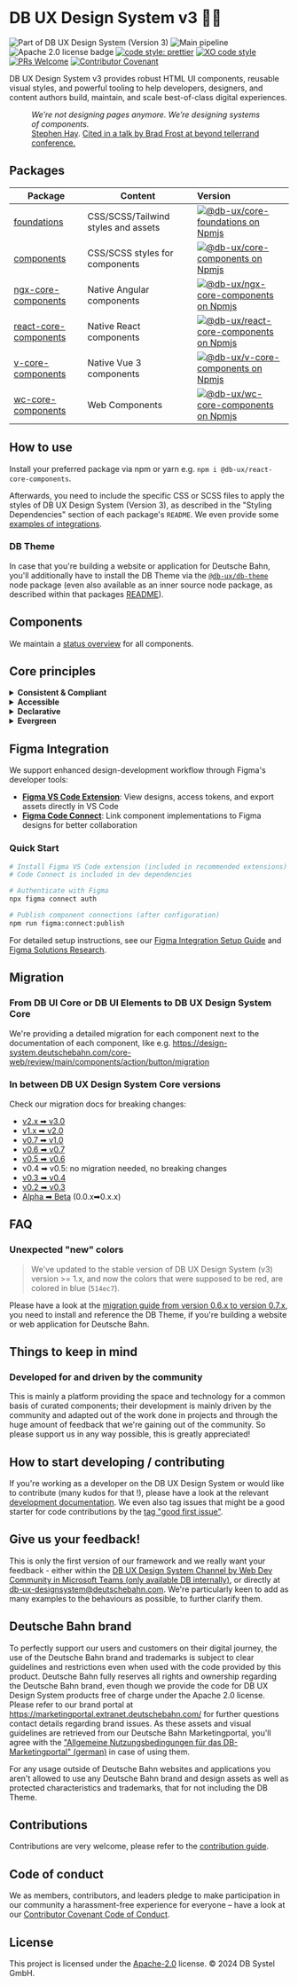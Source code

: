 <!-- markdownlint-configure-file { "MD013": false, "MD041":false } -->
<!-- markdownlint-disable MD033 MD010 -->

<picture><source srcset="https://design-system.deutschebahn.com/images/db-ux-design-system-v3-header.avif" type="image/avif"><source srcset="https://design-system.deutschebahn.com/images/db-ux-design-system-v3-header.webp" type="image/webp"><img src="https://design-system.deutschebahn.com/images/db-ux-design-system-v3-header.jpg" alt=""></picture>

# DB UX Design System v3 🚂💖

![Part of DB UX Design System (Version 3)](https://img.shields.io/badge/Part%20of-DB%20UX%20Design%20System%20v3-d7dce1.svg)
![Main pipeline](https://github.com/db-ux-design-system/core-web/actions/workflows/default.yml/badge.svg)
![Apache 2.0 license badge](https://img.shields.io/badge/License-Apache_2.0-blue.svg)
[![code style: prettier](https://img.shields.io/badge/code_style-prettier-ff69b4.svg?style=flat-square)](https://github.com/prettier/prettier)
[![XO code style](https://img.shields.io/badge/code_style-XO-5ed9c7.svg)](https://github.com/xojs/xo)
[![PRs Welcome](https://img.shields.io/badge/PRs-welcome-brightgreen.svg?style=flat-square)](http://makeapullrequest.com)
[![Contributor Covenant](https://img.shields.io/badge/Contributor%20Covenant-2.0-4baaaa.svg)](CODE-OF-CONDUCT.md)

DB UX Design System v3 provides robust HTML UI components, reusable visual styles, and powerful tooling to help developers,
designers, and content authors build, maintain, and scale best-of-class digital experiences.

<figure>
	<cite>We’re not designing pages anymore. We’re designing systems of components.</cite>
	<figcaption><a href="https://bradfrost.com/blog/post/bdconf-stephen-hay-presents-responsive-design-workflow/" target="_blank" rel="noopener noreferrer">Stephen Hay</a>. <a href="https://vimeo.com/67476280" title="Brad Frosts at beyond tellerrand conference regarding Atomic Design" target="_blank" rel="noopener noreferrer">Cited in a talk by Brad Frost at beyond tellerrand conference.</a></figcaption>
</figure>

## Packages

| Package                                                                                         | Content                             | Version                                                                                                                                                                                                                                                                                                                            |
| ----------------------------------------------------------------------------------------------- | ----------------------------------- | :--------------------------------------------------------------------------------------------------------------------------------------------------------------------------------------------------------------------------------------------------------------------------------------------------------------------------------- |
| [foundations](https://github.com/db-ux-design-system/core-web/tree/main/packages/foundations)   | CSS/SCSS/Tailwind styles and assets | [![@db-ux/core-foundations on Npmjs](https://img.shields.io/badge/dynamic/json?url=https%3A%2F%2Fapi.github.com%2Frepos%2Fdb-ux-design-system%2Fcore-web%2Freleases%2Flatest&query=%24.tag_name&label=npm&color=ed1c24 "npm version")](https://npmjs.com/package/@db-ux/core-foundations "DB UX Design System – on NPM")           |
| [components](https://github.com/db-ux-design-system/core-web/tree/main/packages/components)     | CSS/SCSS styles for components      | [![@db-ux/core-components on Npmjs](https://img.shields.io/badge/dynamic/json?url=https%3A%2F%2Fapi.github.com%2Frepos%2Fdb-ux-design-system%2Fcore-web%2Freleases%2Flatest&query=%24.tag_name&label=npm&color=ed1c24 "npm version")](https://npmjs.com/package/@db-ux/core-components "DB UX Design System – on NPM")             |
| [ngx-core-components](https://github.com/db-ux-design-system/core-web/tree/main/output/angular) | Native Angular components           | [![@db-ux/ngx-core-components on Npmjs](https://img.shields.io/badge/dynamic/json?url=https%3A%2F%2Fapi.github.com%2Frepos%2Fdb-ux-design-system%2Fcore-web%2Freleases%2Flatest&query=%24.tag_name&label=npm&color=ed1c24 "npm version")](https://npmjs.com/package/@db-ux/ngx-core-components "DB UX Design System – on NPM")     |
| [react-core-components](https://github.com/db-ux-design-system/core-web/tree/main/output/react) | Native React components             | [![@db-ux/react-core-components on Npmjs](https://img.shields.io/badge/dynamic/json?url=https%3A%2F%2Fapi.github.com%2Frepos%2Fdb-ux-design-system%2Fcore-web%2Freleases%2Flatest&query=%24.tag_name&label=npm&color=ed1c24 "npm version")](https://npmjs.com/package/@db-ux/react-core-components "DB UX Design System – on NPM") |
| [v-core-components](https://github.com/db-ux-design-system/core-web/tree/main/output/vue)       | Native Vue 3 components             | [![@db-ux/v-core-components on Npmjs](https://img.shields.io/badge/dynamic/json?url=https%3A%2F%2Fapi.github.com%2Frepos%2Fdb-ux-design-system%2Fcore-web%2Freleases%2Flatest&query=%24.tag_name&label=npm&color=ed1c24 "npm version")](https://npmjs.com/package/@db-ux/v-core-components "DB UX Design System – on NPM")         |
| [wc-core-components](https://github.com/db-ux-design-system/core-web/tree/main/output/stencil)  | Web Components                      | [![@db-ux/wc-core-components on Npmjs](https://img.shields.io/badge/dynamic/json?url=https%3A%2F%2Fapi.github.com%2Frepos%2Fdb-ux-design-system%2Fcore-web%2Freleases%2Flatest&query=%24.tag_name&label=npm&color=ed1c24 "npm version")](https://npmjs.com/package/@db-ux/wc-core-components "DB UX Design System – on NPM")       |

## How to use

Install your preferred package via npm or yarn e.g. `npm i @db-ux/react-core-components`.

Afterwards, you need to include the specific CSS or SCSS files to apply the styles of DB UX Design System (Version 3), as described in the "Styling Dependencies" section of each package's `README`.
We even provide some [examples of integrations](https://github.com/db-ux-design-system/examples).

### DB Theme

In case that you're building a website or application for Deutsche Bahn, you'll additionally have to install the DB Theme via the [`@db-ux/db-theme`](https://www.npmjs.com/package/@db-ux/db-theme) node package (even also available as an inner source node package, as described within that packages [README](https://www.npmjs.com/package/@db-ux/db-theme)).

## Components

We maintain a [status overview](https://github.com/orgs/db-ux-design-system/projects/4/views/1) for all components.

## Core principles

<details>
  <summary><strong>
	Consistent & Compliant
	</strong></summary>

DB UX Design System Core Web is part of [DB UX Design System](https://marketingportal.extranet.deutschebahn.com/marketingportal/Design-Anwendungen/DB-UX-Design-System/Design-fuer-Apps-Web/UI-Komponenten),
that are the guidelines for any Personenverkehr Customer and Deutsche Bahn Enterprise website and web applications.

</details>

<details>
  <summary><strong>Accessible</strong></summary>

DB UX Design System leverages semantic HTML, ARIA roles, states and properties to apply our styles wherever possible, thus
enforcing correct, accessible markup. And we're quality checking this in partnership with
the [Team Digital Accessibility](https://db.de/8pei5n).

</details>
<details>
  <summary><strong>Declarative</strong></summary>

DB UX Design System uses declarative selectors instead of visual helpers to ensure our HTML class names and structure are human
read- and understandable, lean, performant and so much easier to update.

</details>
<details>
  <summary><strong>Evergreen</strong></summary>

As [DB UX Design System](https://marketingportal.extranet.deutschebahn.com/marketingportal/Design-Anwendungen/DB-UX-Design-System/Design-fuer-Apps-Web/UI-Komponenten) evolves, so does DB UX Design System version 3, meaning apps only need to keep their DB UX Design System Core Web package updated to ensure the latest look and feel.

</details>

## Figma Integration

We support enhanced design-development workflow through Figma's developer tools:

- **[Figma VS Code Extension](https://marketplace.visualstudio.com/items?itemName=figma.figma-vscode-extension)**: View designs, access tokens, and export assets directly in VS Code
- **[Figma Code Connect](https://github.com/figma/code-connect)**: Link component implementations to Figma designs for better collaboration

### Quick Start

```bash
# Install Figma VS Code extension (included in recommended extensions)
# Code Connect is included in dev dependencies

# Authenticate with Figma
npx figma connect auth

# Publish component connections (after configuration)
npm run figma:connect:publish
```

For detailed setup instructions, see our [Figma Integration Setup Guide](/docs/figma-integration-setup.md) and [Figma Solutions Research](/docs/research/figma-solutions.md).

## Migration

### From DB UI Core or DB UI Elements to DB UX Design System Core

We're providing a detailed migration for each component next to the documentation of each component, like e.g.
<https://design-system.deutschebahn.com/core-web/review/main/components/action/button/migration>

### In between DB UX Design System Core versions

Check our migration docs for breaking changes:

- [v2.x ➡ v3.0](https://github.com/db-ux-design-system/core-web/blob/main/docs/migration/v2.x.x-to-v3.0.0.md)
- [v1.x ➡ v2.0](https://github.com/db-ux-design-system/core-web/blob/main/docs/migration/v1.x.x-to-v2.0.0.md)
- [v0.7 ➡ v1.0](https://github.com/db-ux-design-system/core-web/blob/main/docs/migration/v0.7.x-to-v1.0.0.md)
- [v0.6 ➡ v0.7](https://github.com/db-ux-design-system/core-web/blob/main/docs/migration/v0.6.x-to-v0.7.x.md)
- [v0.5 ➡ v0.6](https://github.com/db-ux-design-system/core-web/blob/main/docs/migration/v0.5.x-to-v0.6.x.md)
- v0.4 ➡ v0.5: no migration needed, no breaking changes
- [v0.3 ➡ v0.4](https://github.com/db-ux-design-system/core-web/blob/main/docs/migration/v0.3.x-to-v0.4.x.md)
- [v0.2 ➡ v0.3](https://github.com/db-ux-design-system/core-web/blob/main/docs/migration/v0.2.x-to-v0.3.x.md)
- [Alpha ➡ Beta](https://github.com/db-ux-design-system/core-web/blob/main/docs/migration/alpha-beta.md) (0.0.x➡0.x.x)

## FAQ

### Unexpected "new" colors

> We've updated to the stable version of DB UX Design System (v3) version >= 1.x, and now the colors that were supposed to be red, are colored in blue (`514ec7`).

Please have a look at the [migration guide from version 0.6.x to version 0.7.x](https://github.com/db-ux-design-system/core-web/blob/main/docs/migration/v0.6.x-to-v0.7.x.md#removed-brand-assets), you need to install and reference the DB Theme, if you're building a website or web application for Deutsche Bahn.

## Things to keep in mind

### Developed for and driven by the community

This is mainly a platform providing the space and technology for a common basis of curated components; their development
is mainly driven by the community and adapted out of the work done in projects and through the huge amount of feedback
that we're gaining out of the community. So please support us in any way possible, this is greatly appreciated!

## How to start developing / contributing

If you're working as a developer on the DB UX Design System or would like to contribute (many kudos for that !), please have a look at the relevant [development documentation](docs/development.md). We even also tag issues that might be a good starter for code contributions by the [tag "good first issue"](https://github.com/db-ux-design-system/core-web/issues?q=is%3Aissue%20state%3Aopen%20label%3A%22good%20first%20issue%22).

<!-- markdownlint-disable MD026 -->

## Give us your feedback!

<!-- markdownlint-disable MD026 -->

<!-- markdownlint-disable MD033 -->

This is only the first version of our framework and we really want your feedback - either within
the <a href="https://db.de/krnm74" target="_blank" rel="noopener noreferrer">DB UX Design System Channel by Web Dev Community in
Microsoft Teams (only available DB internally)</a>, or directly
at [db-ux-designsystem@deutschebahn.com](mailto:db-ux-designsystem@deutschebahn.com). <!-- markdownlint-disable MD033 -->
We're particularly keen to add as many examples to the behaviours as possible, to further clarify them.

## Deutsche Bahn brand

To perfectly support our users and customers on their digital journey, the use of the Deutsche Bahn brand and trademarks is subject
to clear guidelines and restrictions even when used with the code provided by this product. Deutsche Bahn fully reserves all
rights and ownership regarding the Deutsche Bahn brand, even though we provide the code for DB UX Design System products free of
charge under the Apache 2.0 license.
Please refer to our brand portal at <https://marketingportal.extranet.deutschebahn.com/> for further questions
contact details regarding brand issues. As these assets and visual guidelines are retrieved from our Deutsche Bahn
Marketingportal, you'll agree with
the ["Allgemeine Nutzungsbedingungen für das DB-Marketingportal" (german)](https://marketingportal.extranet.deutschebahn.com/marketingportal/Nutzungsbedingungen-9702684#)
in case of using them.

For any usage outside of Deutsche Bahn websites and applications you aren't allowed to use any Deutsche Bahn brand and
design assets as well as protected characteristics and trademarks, that for not including the DB Theme.

## Contributions

Contributions are very welcome, please refer to the [contribution guide](https://github.com/db-ux-design-system/core-web/blob/main/CONTRIBUTING.md).

## Code of conduct

We as members, contributors, and leaders pledge to make participation in our
community a harassment-free experience for everyone – have a look at
our [Contributor Covenant Code of Conduct](https://github.com/db-ux-design-system/core-web/blob/main/CODE-OF-CONDUCT.md).

## License

This project is licensed under the [Apache-2.0](LICENSE) license. © 2024 DB Systel GmbH.
